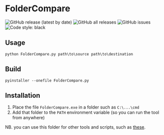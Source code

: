 # FolderCompare

![GitHub release (latest by date)](https://img.shields.io/github/v/release/skarfie123/FolderCompare)
![GitHub all releases](https://img.shields.io/github/downloads/skarfie123/FolderCompare/total)
![GitHub issues](https://img.shields.io/github/issues/skarfie123/FolderCompare)
![Code style: black](https://img.shields.io/badge/code%20style-black-000000.svg)

## Usage

`python FolderCompare.py path\to\source path\to\destination`

## Build

`pyinstaller --onefile FolderCompare.py`

## Installation

1. Place the file `FolderCompare.exe` in a folder such as `C:\...\cmd`
1. Add that folder to the `PATH` environment variable (so you can run the tool from anywhere)

NB. you can use this folder for other tools and scripts, such as [these](https://github.com/skarfie123/cmd).
